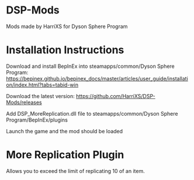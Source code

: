 # DSP-Mods
Mods made by HarriXS for Dyson Sphere Program

# Installation Instructions
Download and install BepInEx into steamapps/common/Dyson Sphere Program: https://bepinex.github.io/bepinex_docs/master/articles/user_guide/installation/index.html?tabs=tabid-win

Download the latest version: https://github.com/HarriXS/DSP-Mods/releases

Add DSP_MoreReplication.dll file to steamapps/common/Dyson Sphere Program/BepInEx/plugins

Launch the game and the mod should be loaded

# More Replication Plugin
Allows you to exceed the limit of replicating 10 of an item.

